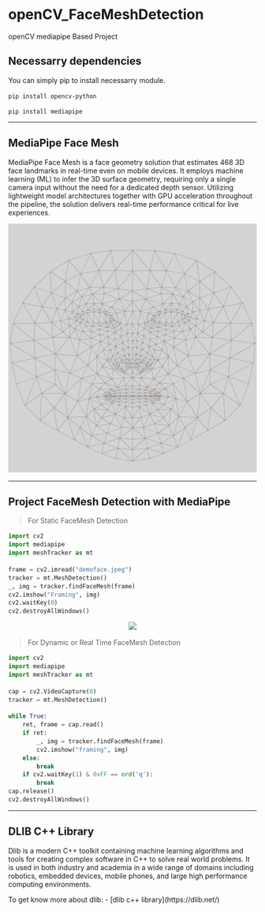 # openCV_FaceMeshDetection
openCV mediapipe Based Project

## Necessarry dependencies
<p> You can simply pip to install necessarry module. </p>

<code>pip install opencv-python</code>

<code>pip install mediapipe</code>

-----------------------------------
MediaPipe Face Mesh
-----------------------------------

<p>MediaPipe Face Mesh is a face geometry solution that estimates 468 3D face landmarks in real-time even on mobile devices. It employs machine learning (ML) to infer the 3D surface geometry, requiring only a single camera input without the need for a dedicated depth sensor. Utilizing lightweight model architectures together with GPU acceleration throughout the pipeline, the solution delivers real-time performance critical for live experiences.</p>

<p align = "center">
    <img src = "https://github.com/Raihan-009/openCV_FaceMeshDetection/blob/main/facialLandmarks.jpeg">
</p>

---------------------------------------------------
Project FaceMesh Detection with MediaPipe
---------------------------------------------------

> For Static FaceMesh Detection 

```python
import cv2
import mediapipe
import meshTracker as mt

frame = cv2.imread("demoface.jpeg")
tracker = mt.MeshDetection()
_, img = tracker.findFaceMesh(frame)
cv2.imshow("Framing", img)
cv2.waitKey(0)
cv2.destroyAllWindows()
```

<p align = "center">
    <img src = "https://github.com/Raihan-009/openCV_FaceMeshDetection/blob/main/results/staticFaceMeshDetection.png">
</p>


> For Dynamic or Real Time FaceMesh Detection

```python
import cv2
import mediapipe
import meshTracker as mt

cap = cv2.VideoCapture(0)
tracker = mt.MeshDetection()

while True:
    ret, frame = cap.read()
    if ret:
        _, img = tracker.findFaceMesh(frame)
        cv2.imshow("framing", img)
    else:
        break
    if cv2.waitKey(1) & 0xFF == ord('q'):
        break
cap.release()
cv2.destroyAllWindows()
```

-----------------------------------
DLIB C++ Library
-----------------------------------

<p>Dlib is a modern C++ toolkit containing machine learning algorithms and tools for creating complex software in C++ to solve real world problems. It is used in both industry and academia in a wide range of domains including robotics, embedded devices, mobile phones, and large high performance computing environments. </p>
To get know more about dlib:  
- [dlib c++ library](https://dlib.net/)


